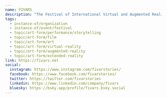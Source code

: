 ```yaml
---
name: FIVARS
description: "The Festival of International Virtual and Augmented Reality Stories is Canada's first virtual reality film festival, founded in 2015. FIVARS focuses on curating the best VR and AR narrative content from around the world, exploring and nurturing this platform for new forms of storytelling. The festival showcases immersive spherical narrative works including virtual reality, augmented reality, live VR performance theater and dance, projection mapping and spatialized audio."
tags:
  - instance-of/organization
  - instance-of/event/festival
  - topic/art-form/performance/storytelling
  - topic/art-form/film
  - topic/art-form/art
  - topic/art-form/virtual-reality
  - topic/art-form/augmented-reality
  - topic/art-form/extended-reality
link: https://fivars.net
social:
  instagram: https://www.instagram.com/fivarstories/
  facebook: https://www.facebook.com/fivarstories/
  twitter: https://twitter.com/fivarstories
  linkedin: https://www.linkedin.com/company/fivars
  bluesky: https://bsky.app/profile/fivars.bsky.social
---
```

